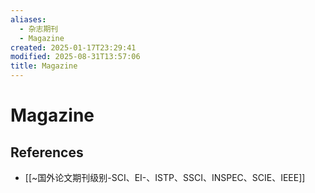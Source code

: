 ```yaml
---
aliases:
  - 杂志期刊
  - Magazine
created: 2025-01-17T23:29:41
modified: 2025-08-31T13:57:06
title: Magazine
---
```


# Magazine

## References

- [[~国外论文期刊级别-SCI、EI-、ISTP、SSCI、INSPEC、SCIE、IEEE]]
